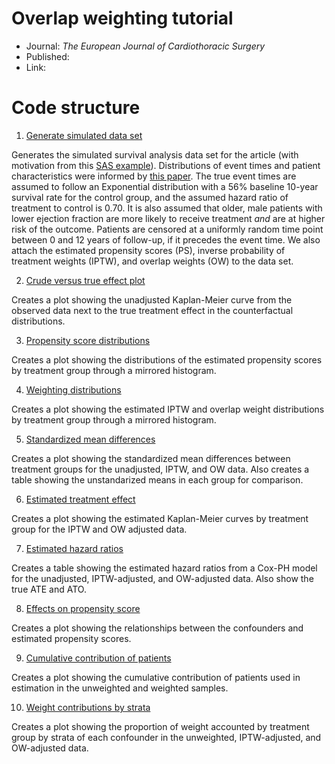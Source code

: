 # Overlap weighting tutorial

* Journal: _The European Journal of Cardiothoracic Surgery_
* Published: 
* Link: 

# Code structure

1. [Generate simulated data set](simulate_dataset.R)

Generates the simulated survival analysis data set for the article (with motivation from this [SAS example](https://www2.stat.duke.edu/~fl35/OW/OW_survival_Demo.sas)). Distributions of event times and patient characteristics were informed by [this paper](https://pubmed.ncbi.nlm.nih.gov/22361330/). The true event times are assumed to follow an Exponential distribution with a 56% baseline 10-year survival rate for the control group, and the assumed hazard ratio of treatment to control is 0.70. It is also assumed that older, male patients with lower ejection fraction are more likely to receive treatment _and_ are at higher risk of the outcome. Patients are censored at a uniformly random time point between 0 and 12 years of follow-up, if it precedes the event time. We also attach the estimated propensity scores (PS), inverse probability of treatment weights (IPTW), and overlap weights (OW) to the data set.

2. [Crude versus true effect plot](figure1.R)

Creates a plot showing the unadjusted Kaplan-Meier curve from the observed data next to the true treatment effect in the counterfactual distributions.

3. [Propensity score distributions](figure2.R)

Creates a plot showing the distributions of the estimated propensity scores by treatment group through a mirrored histogram.

4. [Weighting distributions](figure3.R)

Creates a plot showing the estimated IPTW and overlap weight distributions by treatment group through a mirrored histogram.

5. [Standardized mean differences](table2.R)

Creates a plot showing the standardized mean differences between treatment groups for the unadjusted, IPTW, and OW data. Also creates a table showing the unstandarized means in each group for comparison.

6. [Estimated treatment effect](figure4.R)

Creates a plot showing the estimated Kaplan-Meier curves by treatment group for the IPTW and OW adjusted data.

7. [Estimated hazard ratios](table3.R)

Creates a table showing the estimated hazard ratios from a Cox-PH model for the unadjusted, IPTW-adjusted, and OW-adjusted data. Also show the true ATE and ATO.

8. [Effects on propensity score](figure5.R)

Creates a plot showing the relationships between the confounders and estimated propensity scores.

9. [Cumulative contribution of patients](figure6.R)

Creates a plot showing the cumulative contribution of patients used in estimation in the unweighted and weighted samples.

10. [Weight contributions by strata](figure7.R)

Creates a plot showing the proportion of weight accounted by treatment group by strata of each confounder in the unweighted, IPTW-adjusted, and OW-adjusted data.
